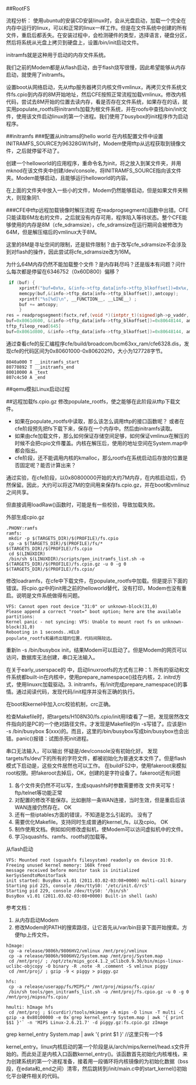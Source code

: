 ##RootFS

流程分析：
使用ubuntu的安装CD安装linux时，会从光盘启动，加载一个完全在内存中运行的linux，可以和正常的linux一样工作。但是在文件系统中创建的所有文件，重启后都丢失。在安装过程中，会检测硬件的类型，选择语言，硬盘分区，然后将系统从光盘上拷贝到硬盘上，设置/bin/init启动文件。

initramfs就是这种用于启动的内存文件系统。

我们之前的Modem都是从flash启动，由于flash烧写很慢，因此希望能够从内存启动，就使用了initramfs。

设置boot从网络启动，先从tftp服务器拷贝内核文件vmlinux，再拷贝文件系统文件fs.cpio到内存的8M开始地址，然后CFE按照正常流程加载vmlinux。修改内核代码，尝试去8M开始的位置去读内存，看是否存在文件系统，如果存在的话，就实用populate_rootfs将initramfs加载为根文件系统，并在roofs中查找/bin/init文件，使用该文件启动linux的第一个进程。我们使用了busybox的init程序作为启动程序。


##initramfs
###配置从initrams的hello world
在内核配置文件中设置INITRAMFS_SOURCE为96328GW/fs时，Modem使用tftp从远程获取到镜像文件，之后就停留不动了。

创建一个helloworld的应用程序，重命令名为init，将之放入到某文件夹，并用mknod在该文件夹中创建/dev/console，将INITRAMFS_SOURCE指向该文件夹。Modem能够启动，且能够运行helloworld的内容。

在上面的文件夹中放入一些小的文件，Modem仍然能够启动，但是如果文件夹稍大，则现象同1.

###CFE中tftp远程加载镜像时解压流程
在readprogsegment()函数中出错。CFE只能读取6M左右的文件，之后就没有内存可用，程序陷入等待状态。整个CFE能够使用的内存是8M（cfe_sdramsize），cfe_sdramsize在运行期间会被修改为64M，但是解压缩后的vmlinux大于8M。

这里的8M是寻址空间的限制，还是软件限制？由于改写cfe_sdramsize不会涉及到对flash的操作，因此尝试将cfe_sdramsize改为16M。

为什么64M内存仍然不能加载整个文件？是内存耗尽吗？还是版本有问题？问什么每次都是停留在6346752（0x60D800）偏移？
```c
 if (buf) {
     xprintf("buf=0x%x, &(info->tftp_data[info->tftp_blkoffset])=0x%x, amtcopy=0x%x\n", buf,&(info->tftp_data[info->tftp_blkoffset]),amtcopy) ;
     memcpy(buf,&(info->tftp_data[info->tftp_blkoffset]),amtcopy);
     xprintf("%s[%d]\n", __FUNCTION__, __LINE__) ;
     buf += amtcopy;
     }
res = readprogsegment(fsctx,ref,(void *)(intptr_t)(signed)ph->p_vaddr, ph->p_filesz,flags); //注意到，memcpy向buf拷贝的时候，buf并不是预先分配，而是直接使用的elf头部中的p_vadrr。
buf=0x8061d600, &(info->tftp_data[info->tftp_blkoffset])=0x80648144, amtcopy=0x200
tftp_fileop_read[645]
buf=0x8061d800, &(info->tftp_data[info->tftp_blkoffset])=0x80648144, amtcopy=0x200
```
通过查看cfe的反汇编程序cfe/build/broadcom/bcm63xx_ram/cfe6328.dis，发现cfe的代码区间为0x80601000-0x806202f0，大小为127728字节。
```
8040a000 T __initramfs_start
80770892 T __initramfs_end
80010000 A _text
807c4c50 A _end
```
##qemu模拟Linux启动过程

##远程加载fs.cpio.gz
修改populate_rootfs，使之能够在此阶段从tftp下载文件。
*  如果在populate_rootfs中读取，那么该怎么调用tftp的接口函数呢？
或者在cfe阶段预先把fs下载下来，保存在一个内存中。然后由initramfs读取。
* 如果由cfe加载文件，那么如何保证存储空间足够，如何保证vmlinux在解压的时候不会把cpio文件覆盖。内核在解压后，使用的地址空间在System.map中都会指出。
* cfe阶段，还不能调用内核的kmalloc，那么rootfs在系统启动后存放的位置是否固定呢？能否计算出来？

通过实验，在cfe阶段，以0x80800000开始的大约7M内存，在内核启动后，仍然保留。因此，大约可以将这7M的空间用来保存fs.cpio.gz，并在boot和vmlinuz之间共享。

但直接调用loadRaw()函数时，可能是有一些校验，导致加载失败。

外部生成cpio.gz
```
.PHONY:ramfs
ramfs:
 mkdir -p $(TARGETS_DIR)/$(PROFILE)/fs.cpio
 cp -a $(TARGETS_DIR)/$(PROFILE)/fs/* $(TARGETS_DIR)/$(PROFILE)/fs.cpio
 cd $(LINUXDIR)
 /bin/sh $(LINUXDIR)/scripts/gen_initramfs_list.sh -o $(TARGETS_DIR)/$(PROFILE)/fs.cpio.gz -u 0 -g 0 $(TARGETS_DIR)/$(PROFILE)/fs.cpio/
```

修改loadramfs，在cfe中下载文件，在populate_rootfs中加载。但是提示下面的错误。将cpio.gz中的init用之前的helloworld替代，没有打印，Modem也没有重启。说明是文件系统做得有问题。
```
VFS: Cannot open root device "31:0" or unknown-block(31,0)
Please append a correct "root=" boot option; here are the available partitions:
Kernel panic - not syncing: VFS: Unable to mount root fs on unknown-block(31,0)
Rebooting in 1 seconds..HELO
populate_rootfs和最终出错的位置，代码间隔较远。
```
重新ln -s /bin/busybox init，结果Modem可以启动了。但是Modem的网页可以访问，数据库无法创建，串口无法输入。

在关于early_userspace的 中，启动linuxrootfs的方式有三种：1. 所有的驱动和文件系统都built-in在内核中，使用prepare_namespace()挂在内核，2. initrd方式，使用linuxrc加载驱动。3. initramfs，有/init完成prepare_namespace()的事情。通过阅读代码，发现代码/init程序并没有正确的执行。

在boot和kernel中加入crc校验机制，crc正确。

检查Makefile时，把targets/H108N30/fs.cpio/init用ll查看了一把，发现居然改文件指向的是PC的一个绝对路径文件。才发现是Makefile的ln -s写错了。应该是ln -s /bin/busybox $(xxx)的。而且，这里的/bin/busybox写成bin/busybox也会出错。panic()报错：试图杀死init进程。

串口无法输入，可以输出
怀疑是/dev/console没有初始化好。
发现targets/fs/dev/下的所有的字符文件，都被初始化为普通文本文件了。但是flash模式下启动是，这些文件居然也可以工作。
在buildFS2中，使用fakeroot来模拟root权限。把fakeroot去掉后，OK，创建的是字符设备了。fakeroot还有问题

1. 各个文件夹仍然不可以写，生成squashfs时参数需要修改 文件夹可写！ftp/telnet等功能正常
2. 对配置的修改不能保存。比如删除一条WAN连接，当时生效，但是重启后该WAN连接仍然存在。 OK
3. 还有一些iptables方面的错误，不知道是怎么引起的。 没有了
4. 需要优化Makefile。支持同时生成普通的kernel_fs，以及cpio。 OK
5. 制作使用文档。例如如何修改虚拟机，使Modem可以访问虚拟机中的文件。
6. 学习squashfs、ramfs、rootfs的加载等。

从flash启动
```
VFS: Mounted root (squashfs filesystem) readonly on device 31:0.
Freeing unused kernel memory: 168k freed
message received before monitor task is initialized kerSysSendtoMonitorTask
init started: BusyBox v1.01 (2011.03.02-03:08+0000) multi-call binary
Starting pid 225, console /dev/ttyS0: '/etc/init.d/rcS'
Starting pid 229, console /dev/ttyS0: '/bin/sh'
BusyBox v1.01 (2011.03.02-03:08+0000) Built-in shell (ash)
```

参考文档：
1. 从内存启动Modem
2. 修改Modem的PATH的搜索路径，让它首先从/var/bin目录下面开始搜索。方便ftp上传文件。

```
hImage:
 cp -a release/9806h/9806HV2/vmlinux /mnt/proj/vmlinux
 cp -a release/9806h/9806HV2/System.map /mnt/proj/System.map
 cd /mnt/proj/ ; /opt/zte/mips_gcc4.1.2_uClibc0.9.30/bin/mips-linux-uclibc-objcopy -O binary -R .note -R .comment -S vmlinux piggy
 cd /mnt/proj/ ; gzip -9 < piggy > piggy.gz

hfs:
 cp -a release/userapp/fs/MIPS/* /mnt/proj/mipso/fs.cpio/
 /bin/sh tools/gen_initramfs_list.sh -o /mnt/proj/fs.cpio.gz -u 0 -g 0 /mnt/proj/mipso/fs.cpio/

hmulti: hImage hfs
 cd /mnt/proj ; $(curdir)/tools/mkimage -A mips -O linux -T multi -C gzip -a 0x80100000 -e 0x`grep kernel_entry System.map | awk '{ print $$1 }'` -n 'MIPS Linux-2.6.21.7' -d piggy.gz:fs.cpio.gz zImage
```

grep kernel_entry System.map | awk '{ print $1 }' //这里只有一个$

kernel_entry。linux内核启动的第一个阶段是从/arch/mips/kernel/head.s文件开始的。而此处正是内核入口函数kernel_entry()。该函数首先初始化内核堆栈，来为创建系统的第一个进程准备，接着用一段循环将内核镜像的为初始化数据（bss段，在edata和_end之间）清零，然后跳转到/init/main.c中的start_kernel()初始化平台硬件相关的代码。

 
